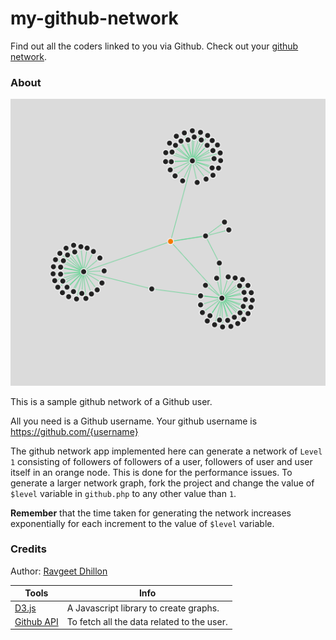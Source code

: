 # my-github-network
Find out all the coders linked to you via Github. Check out your [github network](https://my-github-network.herokuapp.com/).

### About
![](screenshot.png)

This is a sample github network of a Github user.

All you need is a Github username. Your github username is https://github.com/{username}

The github network app implemented here can generate a network of `Level 1` consisting of followers of followers of a user, followers of user and user itself in an orange node. This is done for the performance issues. To generate a larger network graph, fork the project and change the value of `$level` variable in `github.php` to any other value than `1`.

**Remember** that the time taken for generating the network increases exponentially for each increment to the value of  `$level` variable.


### Credits
Author: [Ravgeet Dhillon](https://github.com/ravgeetdhillon)

Tools | Info
-- | --
[D3.js](http://d3js.org) | A Javascript library to create graphs.
[Github API](https://developer.github.com/v3/) | To fetch all the data related to the user.
